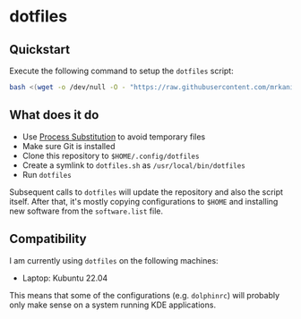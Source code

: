 # dotfiles

## Quickstart

Execute the following command to setup the `dotfiles` script:

```bash
bash <(wget -o /dev/null -O - "https://raw.githubusercontent.com/mrkanister/dotfiles/master/bootstrap.sh")
```

## What does it do

- Use [Process Substitution][1] to avoid temporary files
- Make sure Git is installed
- Clone this repository to `$HOME/.config/dotfiles`
- Create a symlink to `dotfiles.sh` as `/usr/local/bin/dotfiles`
- Run `dotfiles`

Subsequent calls to `dotfiles` will update the repository and also the
script itself. After that, it's mostly copying configurations to `$HOME`
and installing new software from the `software.list` file.

## Compatibility

I am currently using `dotfiles` on the following machines:

- Laptop: Kubuntu 22.04

This means that some of the configurations (e.g. `dolphinrc`) will
probably only make sense on a system running KDE applications.

[1]: http://tldp.org/LDP/abs/html/process-sub.html
